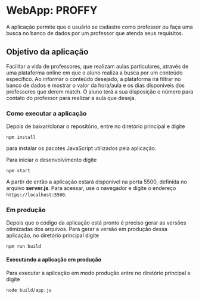 # WebApp: PROFFY 

A aplicação permite que o usuário se cadastre como professor ou faça uma busca no banco de dados por um professor que atenda seus requisitos.

## Objetivo da aplicação

Facilitar a vida de professores, que realizam aulas particulares, através de uma plataforma online em que o aluno realiza a busca por um conteúdo específico. Ao informar o conteúdo desejado, a plataforma irá filtrar no banco de dados e mostrar o valor da hora/aula e os dias dísponiveis dos professores que derem match. O aluno terá a sua disposição o número para contato do professor para realizar a aula que deseja.

### Como executar a aplicação

Depois de baixar/clonar o repositório, entre no diretório principal e digite

`npm install`

para instalar os pacotes JavaScript utilizados pela aplicação.

Para iniciar o desenvolvimento digite

`npm start`

A partir de então a aplicação estará disponível na porta 5500, definida no arquivo **server.js**. Para acessar, use o navegador e digite o endereço `https://localhost:5500`.

### Em produção

Depois que o código da aplicação está pronto é preciso gerar as versões otimizadas dos arquivos. Para gerar a versão em produção dessa aplicação, no diretório principal digite

`npm run build`

#### Executando a aplicação em produção

Para executar a aplicação em modo produção entre no diretório principal e digite

`node build/app.js`
